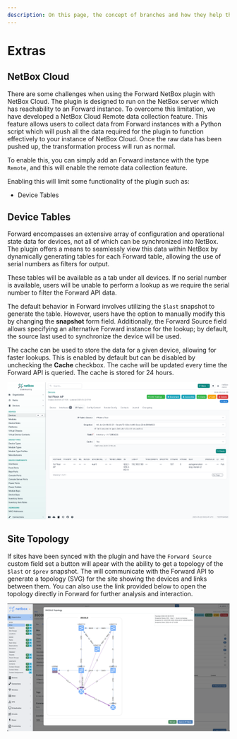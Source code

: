 ```yaml
---
description: On this page, the concept of branches and how they help the NetBox plugin propose changes to the production database.
---
```


# Extras

## NetBox Cloud

There are some challenges when using the Forward NetBox plugin with NetBox Cloud. The plugin is designed to run on the NetBox server which has reachability to an Forward instance. To overcome this limitation, we have developed a NetBox Cloud Remote data collection feature. This feature allows users to collect data from Forward instances with a Python script which will push all the data required for the plugin to function effectively to your instance of NetBox Cloud. Once the raw data has been pushed up, the transformation process will run as normal.

To enable this, you can simply add an Forward instance with the type `Remote`, and this will enable the remote data collection feature.

Enabling this will limit some functionality of the plugin such as:

- Device Tables

## Device Tables

Forward encompasses an extensive array of configuration and operational state data for devices, not all of which can be synchronized into NetBox. The plugin offers a means to seamlessly view this data within NetBox by dynamically generating tables for each Forward table, allowing the use of serial numbers as filters for output.

These tables will be available as a tab under all devices. If no serial number is available, users will be unable to perform a lookup as we require the serial number to filter the Forward API data.

The default behavior in Forward involves utilizing the `$last` snapshot to generate the table. However, users have the option to manually modify this by changing the **snapshot** form field. Additionally, the Forward Source field allows specifying an alternative Forward instance for the lookup; by default, the source last used to synchronize the device will be used.

The cache can be used to store the data for a given device, allowing for faster lookups. This is enabled by default but can be disabled by unchecking the **Cache** checkbox. The cache will be updated every time the Forward API is queried. The cache is stored for 24 hours.

![Device Table](../images/user_guide/extras_device_table.png)

## Site Topology


If sites have been synced with the plugin and have the `Forward Source` custom field set a button will apear with the ability to get a topology of the `$last` or `$prev` snapshot. The will communicate with the Forward API to generate a topology (SVG) for the site showing the devices and links between them. You can also use the link provided below to open the topology directly in Forward for further analysis and interaction.

![Site Topology](../images/user_guide/extras_site_topology.png)
